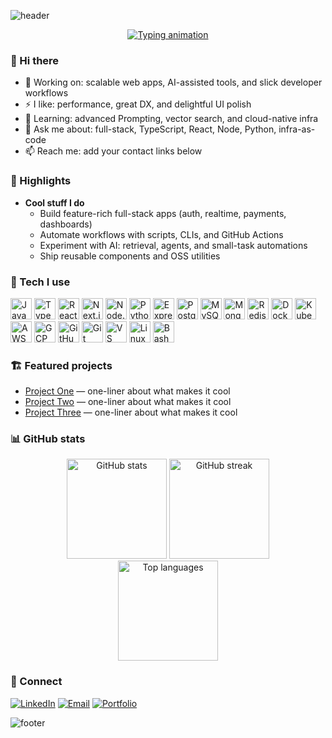 <!-- Top banner -->
![header](https://capsule-render.vercel.app/api?type=waving&height=240&text=Ynehra24&fontAlign=50&fontAlignY=35&color=0:0ea5e9,100:6366f1&fontColor=ffffff&desc=Builder%20%7C%20Open%20Source%20%7C%20AI%20%26%20Cloud&descAlign=50&descAlignY=58)

<p align="center">
  <a href="https://readme-typing-svg.demolab.com?font=Fira+Code&size=22&pause=1200&color=22D3EE&center=true&vCenter=true&width=850&lines=I+build+robust+web+apps+end-to-end;I+ship+automation+%2B+AI+tools;Open+source%2C+DX%2C+and+clean+code+fan">
    <img src="https://readme-typing-svg.demolab.com?font=Fira+Code&size=22&pause=1200&color=22D3EE&center=true&vCenter=true&width=850&lines=I+build+robust+web+apps+end-to-end;I+ship+automation+%2B+AI+tools;Open+source%2C+DX%2C+and+clean+code+fan" alt="Typing animation" />
  </a>
</p>

### 👋 Hi there
- 🔭 Working on: scalable web apps, AI-assisted tools, and slick developer workflows
- ⚡ I like: performance, great DX, and delightful UI polish
- 🌱 Learning: advanced Prompting, vector search, and cloud-native infra
- 💬 Ask me about: full-stack, TypeScript, React, Node, Python, infra-as-code
- 📫 Reach me: add your contact links below

### 🚀 Highlights
- **Cool stuff I do**
  - Build feature-rich full-stack apps (auth, realtime, payments, dashboards)
  - Automate workflows with scripts, CLIs, and GitHub Actions
  - Experiment with AI: retrieval, agents, and small-task automations
  - Ship reusable components and OSS utilities

### 🧰 Tech I use
<p align="left">
  <!-- Core -->
  <img src="https://cdn.jsdelivr.net/gh/devicons/devicon/icons/javascript/javascript-original.svg" height="34" alt="JavaScript" />
  <img src="https://cdn.jsdelivr.net/gh/devicons/devicon/icons/typescript/typescript-original.svg" height="34" alt="TypeScript" />
  <img src="https://cdn.jsdelivr.net/gh/devicons/devicon/icons/react/react-original.svg" height="34" alt="React" />
  <img src="https://cdn.jsdelivr.net/gh/devicons/devicon/icons/nextjs/nextjs-original.svg" height="34" alt="Next.js" />
  <img src="https://cdn.jsdelivr.net/gh/devicons/devicon/icons/nodejs/nodejs-original.svg" height="34" alt="Node.js" />
  <img src="https://cdn.jsdelivr.net/gh/devicons/devicon/icons/python/python-original.svg" height="34" alt="Python" />
  <!-- Backend + DB -->
  <img src="https://cdn.jsdelivr.net/gh/devicons/devicon/icons/express/express-original.svg" height="34" alt="Express" />
  <img src="https://cdn.jsdelivr.net/gh/devicons/devicon/icons/postgresql/postgresql-original.svg" height="34" alt="PostgreSQL" />
  <img src="https://cdn.jsdelivr.net/gh/devicons/devicon/icons/mysql/mysql-original.svg" height="34" alt="MySQL" />
  <img src="https://cdn.jsdelivr.net/gh/devicons/devicon/icons/mongodb/mongodb-original.svg" height="34" alt="MongoDB" />
  <img src="https://cdn.jsdelivr.net/gh/devicons/devicon/icons/redis/redis-original.svg" height="34" alt="Redis" />
  <!-- Cloud + DevOps -->
  <img src="https://cdn.jsdelivr.net/gh/devicons/devicon/icons/docker/docker-original.svg" height="34" alt="Docker" />
  <img src="https://cdn.jsdelivr.net/gh/devicons/devicon/icons/kubernetes/kubernetes-plain.svg" height="34" alt="Kubernetes" />
  <img src="https://cdn.jsdelivr.net/gh/devicons/devicon/icons/amazonwebservices/amazonwebservices-original.svg" height="34" alt="AWS" />
  <img src="https://cdn.jsdelivr.net/gh/devicons/devicon/icons/googlecloud/googlecloud-original.svg" height="34" alt="GCP" />
  <img src="https://cdn.jsdelivr.net/gh/devicons/devicon/icons/github/github-original.svg" height="34" alt="GitHub" />
  <!-- Tools -->
  <img src="https://cdn.jsdelivr.net/gh/devicons/devicon/icons/git/git-original.svg" height="34" alt="Git" />
  <img src="https://cdn.jsdelivr.net/gh/devicons/devicon/icons/vscode/vscode-original.svg" height="34" alt="VS Code" />
  <img src="https://cdn.jsdelivr.net/gh/devicons/devicon/icons/linux/linux-original.svg" height="34" alt="Linux" />
  <img src="https://cdn.jsdelivr.net/gh/devicons/devicon/icons/bash/bash-original.svg" height="34" alt="Bash" />
</p>

### 🏗️ Featured projects
- [Project One](https://github.com/Ynehra24/PROJECT_ONE) — one-liner about what makes it cool
- [Project Two](https://github.com/Ynehra24/PROJECT_TWO) — one-liner about what makes it cool
- [Project Three](https://github.com/Ynehra24/PROJECT_THREE) — one-liner about what makes it cool

### 📊 GitHub stats
<div align="center">
  <img src="https://github-readme-stats.vercel.app/api?username=Ynehra24&show_icons=true&theme=tokyonight&hide_border=true" height="160" alt="GitHub stats" />
  <img src="https://streak-stats.demolab.com?user=Ynehra24&theme=tokyonight&hide_border=true" height="160" alt="GitHub streak" />
</div>
<div align="center">
  <img src="https://github-readme-stats.vercel.app/api/top-langs/?username=Ynehra24&layout=compact&theme=tokyonight&hide_border=true" height="160" alt="Top languages" />
</div>

### 🤝 Connect
<p>
  <a href="https://www.linkedin.com/in/your-link/"><img src="https://img.shields.io/badge/LinkedIn-0A66C2?style=for-the-badge&logo=linkedin&logoColor=white" alt="LinkedIn" /></a>
  <a href="mailto:your@email.com"><img src="https://img.shields.io/badge/Email-ef4444?style=for-the-badge&logo=gmail&logoColor=white" alt="Email" /></a>
  <a href="https://your-portfolio.link"><img src="https://img.shields.io/badge/Portfolio-111827?style=for-the-badge&logo=vercel&logoColor=white" alt="Portfolio" /></a>
</p>

<!-- Footer banner -->
![footer](https://capsule-render.vercel.app/api?type=waving&section=footer&height=180&color=0:6366f1,100:0ea5e9)
